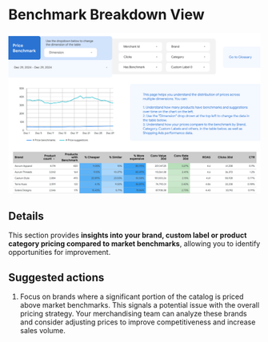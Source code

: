 # Benchmark Breakdown View

![Price Benchmark](../images/benchmark_breakdown.png)

## Details

This section provides **insights into your brand, custom label or product
category pricing compared to market benchmarks**, allowing you to identify
opportunities for improvement.

## Suggested actions

1.  Focus on brands where a significant portion of the catalog is priced above
    market benchmarks. This signals a potential issue with the overall pricing
    strategy. Your merchandising team can analyze these brands and consider
    adjusting prices to improve competitiveness and increase sales volume.
